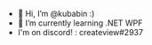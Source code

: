- 👋 Hi, I’m @kubabin :)
- 🌱 I’m currently learning .NET WPF
- I'm on discord! : createview#2937

<!---
kubabin/kubabin is a ✨ special ✨ repository because its `README.md` (this file) appears on your GitHub profile.
You can click the Preview link to take a look at your changes.
--->

